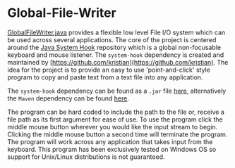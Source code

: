# Global-File-Writer

[GlobalFileWriter.java](https://github.com/RyanMcGrath1/Global-File-Writer/blob/main/GlobalFileWriter.java) provides a flexible low level File I/O system which can be used across several applications. The core of the project is centered around the [Java System Hook](https://github.com/kristian/system-hook) repository which is a global non-focusable keyboard and mouse listener. The `system-hook` dependency is created and maintained by [https://github.com/kristian](https://github.com/kristian). The idea for the project is to provide an easy to use 'point-and-click' style program to copy and paste text from a text file into any application.

The ``system-hook`` dependency can be found as a `.jar` file [here](https://github.com/kristian/system-hook/releases), alternatively the `Maven` dependency can be found [here](https://github.com/kristian/system-hook#maven-dependency). 

The program can be hard coded to include the path to the file or, receive a file path as its first argument for ease of use. To use the program click the middle mouse button wherever you would like the input stream to begin. Clicking the middle mouse button a second time will terminate the program. The program will work across any application that takes input from the keyboard. This program has been exclusively tested on Windows OS so support for Unix/Linux distributions is not guaranteed. 

